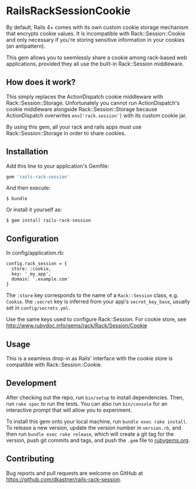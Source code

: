 # RailsRackSessionCookie

By default, Rails 4+ comes with its own custom cookie storage mechanism that
encrypts cookie values. It is incompatible with Rack::Session::Cookie and only
necessary if you're storing sensitive information in your cookies (an
antipattern). 

This gem allows you to seemlessly share a cookie among rack-based web
applications, provided they all use the built-in Rack::Session middleware.

## How does it work?

This simply replaces the ActionDispatch cookie middleware with
Rack::Session::Storage. Unfortunately you cannot run ActionDispatch's cookie
middleware alongside Rack::Session::Storage because ActionDispatch overwrites
`env['rack.session']` with its custom cookie jar.

By using this gem, all your rack and rails apps must use Rack::Session::Storage
in order to share cookies.

## Installation

Add this line to your application's Gemfile:

```ruby
gem 'rails-rack-session'
```

And then execute:

    $ bundle

Or install it yourself as:

    $ gem install rails-rack-session

## Configuration

In config/application.rb:

```
config.rack_session = {
  store: :cookie,
  key: '_my_app',
  domain: '.example.com'
}
```

The `:store` key corresponds to the name of a `Rack::Session` class, e.g. `Cookie`.
the `:secret` key is inferred from your app's `secret_key_base`, usually set in
`config/secrets.yml`.

Use the same keys used to configure Rack::Session. For cookie store, see
http://www.rubydoc.info/gems/rack/Rack/Session/Cookie

## Usage

This is a seamless drop-in as Rails' interface with the cookie store is
compatible with Rack::Session::Cookie.

## Development

After checking out the repo, run `bin/setup` to install dependencies. Then, run `rake spec` to run the tests. You can also run `bin/console` for an interactive prompt that will allow you to experiment.

To install this gem onto your local machine, run `bundle exec rake install`. To release a new version, update the version number in `version.rb`, and then run `bundle exec rake release`, which will create a git tag for the version, push git commits and tags, and push the `.gem` file to [rubygems.org](https://rubygems.org).

## Contributing

Bug reports and pull requests are welcome on GitHub at https://github.com/dkastner/rails-rack-session.


